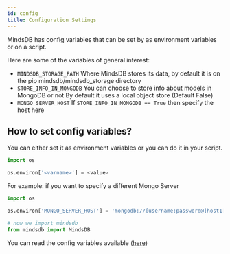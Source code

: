 ```yaml
---
id: config
title: Configuration Settings
---
```


MindsDB has config variables that can be set by as environment variables or on a script.

Here are some of the variables of general interest:

* `MINDSDB_STORAGE_PATH` Where MindsDB stores its data, by default it is on the pip mindsdb/mindsdb_storage directory
* `STORE_INFO_IN_MONGODB` You can choose to store info about models in MongoDB or not By default it uses a local object store (Default False)
* `MONGO_SERVER_HOST` If `STORE_INFO_IN_MONGODB == True` then specify the host here


## How to set config variables?

You can either set it as environment variables or you can do it in your script.

```python
import os

os.environ['<varname>'] = <value>

```
For example: if you want to specify a different Mongo Server

```python
import os

os.environ['MONGO_SERVER_HOST'] = 'mongodb://[username:password@]host1[:port1][,host2[:port2],...[,hostN[:portN]]][/[database][?options]]'

# now we import mindsdb
from mindsdb import MindsDB

```


You can read the config variables available ([here](../mindsdb/config/__init__.py))
